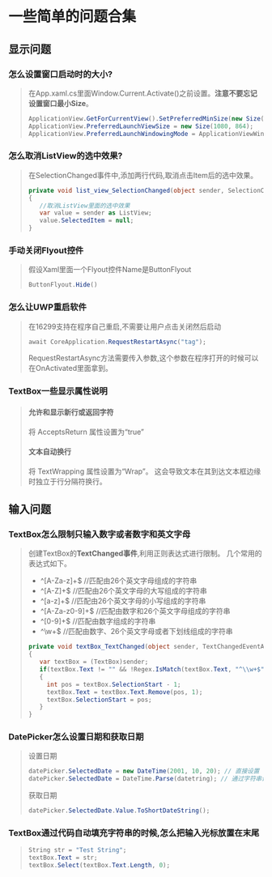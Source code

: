 # 一些简单的问题合集

## 显示问题
### 怎么设置窗口启动时的大小?
> 在App.xaml.cs里面Window.Current.Activate()之前设置。**注意不要忘记设置窗口最小Size**。
> ```cs
> ApplicationView.GetForCurrentView().SetPreferredMinSize(new Size(800, 640));
> ApplicationView.PreferredLaunchViewSize = new Size(1080, 864);
> ApplicationView.PreferredLaunchWindowingMode = ApplicationViewWindowingMode.PreferredLaunchViewSize;
> ```

### 怎么取消ListView的选中效果?
> 在SelectionChanged事件中,添加两行代码,取消点击Item后的选中效果。
> ```cs
> private void list_view_SelectionChanged(object sender, SelectionChangedEventArgs e)
> {
>    //取消ListView里面的选中效果
>    var value = sender as ListView;
>    value.SelectedItem = null;
> }
> ```

### 手动关闭Flyout控件
> 假设Xaml里面一个Flyout控件Name是ButtonFlyout
> ```cs
> ButtonFlyout.Hide()
> ```

### 怎么让UWP重启软件
> 在16299支持在程序自己重启,不需要让用户点击关闭然后启动
> ```cs
> await CoreApplication.RequestRestartAsync("tag");
> ```
> RequestRestartAsync方法需要传入参数,这个参数在程序打开的时候可以在OnActivated里面拿到。

### TextBox一些显示属性说明
> #### 允许和显示新行或返回字符
> 将 AcceptsReturn 属性设置为“true”
> #### 文本自动换行
> 将 TextWrapping 属性设置为“Wrap”。 这会导致文本在其到达文本框边缘时独立于行分隔符换行。

## 输入问题
### TextBox怎么限制只输入数字或者数字和英文字母
> 创建TextBox的**TextChanged事件**,利用正则表达式进行限制。
> 几个常用的表达式如下。
> * ^[A-Za-z]+$ //匹配由26个英文字母组成的字符串
> * ^[A-Z]+$ //匹配由26个英文字母的大写组成的字符串
> * ^[a-z]+$ //匹配由26个英文字母的小写组成的字符串
> * ^[A-Za-z0-9]+$ //匹配由数字和26个英文字母组成的字符串
> * ^[0-9]+$ //匹配由数字组成的字符串
> * ^\w+$ //匹配由数字、26个英文字母或者下划线组成的字符串
> ```cs
> private void textBox_TextChanged(object sender, TextChangedEventArgs e)
> {
>    var textBox = (TextBox)sender;
>    if(textBox.Text != "" && !Regex.IsMatch(textBox.Text, "^\\w+$"))
>    {
>      int pos = textBox.SelectionStart - 1;
>      textBox.Text = textBox.Text.Remove(pos, 1);
>      textBox.SelectionStart = pos;
>    }
> }
> ```

### DatePicker怎么设置日期和获取日期
> 设置日期
> ```cs
> datePicker.SelectedDate = new DateTime(2001, 10, 20); // 直接设置
> datePicker.SelectedDate = DateTime.Parse(datetring); // 通过字符串设置
> ```
> 获取日期
> ```cs
> datePicker.SelectedDate.Value.ToShortDateString();
> ```
> 
### TextBox通过代码自动填充字符串的时候,怎么把输入光标放置在末尾
>```cs
> String str = "Test String";
> textBox.Text = str;
> textBox.Select(textBox.Text.Length, 0);
>```
